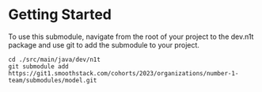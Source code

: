 # Getting Started

To use this submodule, navigate from the root of your project to the dev.n1t package and use git to add the submodule to your project.
```
cd ./src/main/java/dev/n1t
git submodule add https://git1.smoothstack.com/cohorts/2023/organizations/number-1-team/submodules/model.git
```